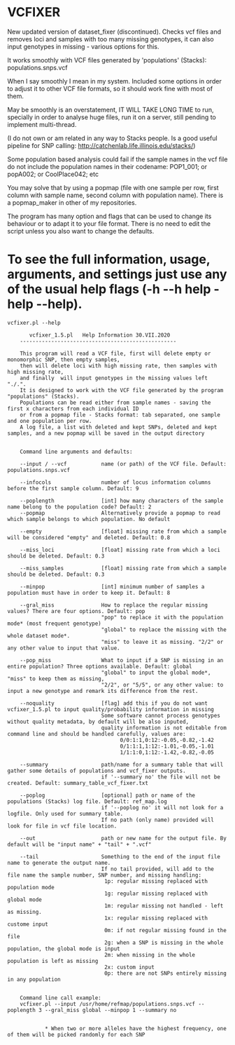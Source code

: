 # VCFIXER
New updated version of dataset_fixer (discontinued). Checks vcf files and removes loci and samples with too many missing genotypes, it can also input genotypes in missing - various options for this.

It works smoothly with VCF files generated by 'populations' (Stacks): populations.snps.vcf

When I say smoothly I mean in my system. Included some options in order to adjust it to other VCF file formats, so it should work fine with most of them.

May be smoothly is an overstatement, IT WILL TAKE LONG TIME to run, specially in order to analyse huge files, run it on a server, still pending to implement multi-thread.

(I do not own or am related in any way to Stacks people. Is a good useful pipeline for SNP calling: http://catchenlab.life.illinois.edu/stacks/)

Some population based analysis could fail if the sample names in the vcf file do not include the population names in their codename:
POP1_001; or popA002; or CoolPlace042; etc

You may solve that by using a popmap (file with one sample per row, first column with sample name, second column with population name). There is a popmap_maker in other of my repositories.

The program has many option and flags that can be used to change its behaviour or to adapt it to your file format. There is no need to edit the script unless you also want to change the defaults.

# To see the full information, usage, arguments, and settings just use any of the usual help flags (-h --h help -help --help).

    vcfixer.pl --help

           vcfixer_1.5.pl   Help Information 30.VII.2020
        --------------------------------------------------

        This program will read a VCF file, first will delete empty or monomorphic SNP, then empty samples,
        then will delete loci with high missing rate, then samples with high missing rate,
        and finally  will input genotypes in the missing values left "./.".
        It is designed to work with the VCF file generated by the program "populations" (Stacks).
        Populations can be read either from sample names - saving the first x characters from each individual ID
        or from a popmap file - Stacks format: tab separated, one sample and one population per row.
        A log file, a list with deleted and kept SNPs, deleted and kept samples, and a new popmap will be saved in the output directory


        Command line arguments and defaults:

        --input / --vcf           name (or path) of the VCF file. Default: populations.snps.vcf

        --infocols                number of locus information columns before the first sample column. Default: 9

        --poplength               [int] how many characters of the sample name belong to the population code? Default: 2
        --popmap                  Alternatively provide a popmap to read which sample belongs to which population. No default

        --empty                   [float] missing rate from which a sample will be considered "empty" and deleted. Default: 0.8

        --miss_loci               [float] missing rate from which a loci should be deleted. Default: 0.3

        --miss_samples            [float] missing rate from which a sample should be deleted. Default: 0.3

        --minpop                  [int] minimum number of samples a population must have in order to keep it. Default: 8

        --gral_miss               How to replace the regular missing values? There are four options. Default: pop
                                  "pop" to replace it with the population mode* (most frequent genotype)
                                  "global" to replace the missing with the whole dataset mode*.
                                  "miss" to leave it as missing. "2/2" or any other value to input that value.

        --pop_miss                What to input if a SNP is missing in an entire population? Three options available. Default: global
                                  "global" to input the global mode*, "miss" to keep them as missing,
                                  "2/2", or "5/5", or any other value: to input a new genotype and remark its difference from the rest.

        --noquality               [flag] add this if you do not want vcfixer_1.5.pl to input quality/probability information in missing
                                  Some software cannot process genotypes without quality metadata, by default will be also inputed,
                                  quality information is not editable from command line and should be handled carefully, values are:
                                        0/0:1:1,0:12:-0.05,-0.82,-1.42
                                        0/1:1:1,1:12:-1.01,-0.05,-1.01
                                        1/1:1:0,1:12:-1.42,-0.82,-0.05

        --summary                 path/name for a summary table that will gather some details of populations and vcf_fixer outputs.
                                  if '--summary no' the file will not be created. Default: summary_table_vcf_fixer.txt

        --poplog                  [optional] path or name of the populations (Stacks) log file. Default: ref_map.log
                                  if '--poplog no' it will not look for a logfile. Only used for summary table.
                                  If no path (only name) provided will look for file in vcf file location.

        --out                     path or new name for the output file. By default will be "input name" + "tail" + ".vcf"

        --tail                    Something to the end of the input file name to generate the output name.
                                  If no tail provided, will add to the file name the sample number, SNP number, and missing handling:
                                   1p: regular missing replaced with population mode
                                   1g: regular missing replaced with global mode
                                   1m: regular missing not handled - left as missing.
                                   1x: regular missing replaced with custome input
                                   0m: if not regular missing found in the file
                                   2g: when a SNP is missing in the whole population, the global mode is input
                                   2m: when missing in the whole population is left as missing
                                   2x: custom input
                                   0p: there are not SNPs entirely missing in any population


        Command line call example:
        vcfixer.pl --input /usr/home/refmap/populations.snps.vcf --poplength 3 --gral_miss global --minpop 1 --summary no


                * When two or more alleles have the highest frequency, one of them will be picked randomly for each SNP








